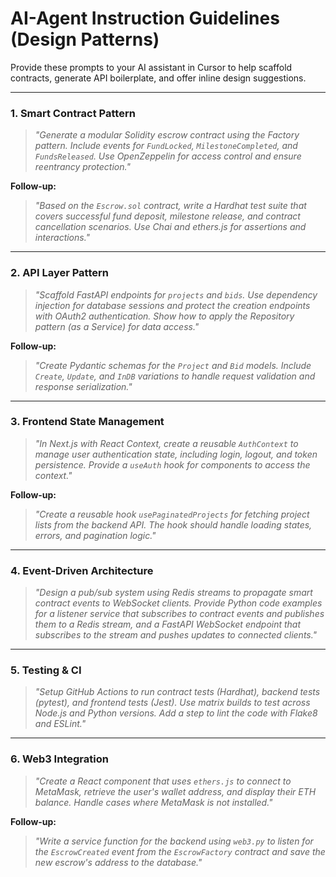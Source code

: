 # AI-Agent Instruction Guidelines (Design Patterns)

Provide these prompts to your AI assistant in Cursor to help scaffold contracts, generate API boilerplate, and offer inline design suggestions.

---

### 1. Smart Contract Pattern

> *"Generate a modular Solidity escrow contract using the Factory pattern. Include events for `FundLocked`, `MilestoneCompleted`, and `FundsReleased`. Use OpenZeppelin for access control and ensure reentrancy protection."*

**Follow-up:**
> *"Based on the `Escrow.sol` contract, write a Hardhat test suite that covers successful fund deposit, milestone release, and contract cancellation scenarios. Use Chai and ethers.js for assertions and interactions."*

---

### 2. API Layer Pattern

> *"Scaffold FastAPI endpoints for `projects` and `bids`. Use dependency injection for database sessions and protect the creation endpoints with OAuth2 authentication. Show how to apply the Repository pattern (as a Service) for data access."*

**Follow-up:**
> *"Create Pydantic schemas for the `Project` and `Bid` models. Include `Create`, `Update`, and `InDB` variations to handle request validation and response serialization."*

---

### 3. Frontend State Management

> *"In Next.js with React Context, create a reusable `AuthContext` to manage user authentication state, including login, logout, and token persistence. Provide a `useAuth` hook for components to access the context."*

**Follow-up:**
> *"Create a reusable hook `usePaginatedProjects` for fetching project lists from the backend API. The hook should handle loading states, errors, and pagination logic."*

---

### 4. Event-Driven Architecture

> *"Design a pub/sub system using Redis streams to propagate smart contract events to WebSocket clients. Provide Python code examples for a listener service that subscribes to contract events and publishes them to a Redis stream, and a FastAPI WebSocket endpoint that subscribes to the stream and pushes updates to connected clients."*

---

### 5. Testing & CI

> *"Setup GitHub Actions to run contract tests (Hardhat), backend tests (pytest), and frontend tests (Jest). Use matrix builds to test across Node.js and Python versions. Add a step to lint the code with Flake8 and ESLint."*

---

### 6. Web3 Integration

> *"Create a React component that uses `ethers.js` to connect to MetaMask, retrieve the user's wallet address, and display their ETH balance. Handle cases where MetaMask is not installed."*

**Follow-up:**
> *"Write a service function for the backend using `web3.py` to listen for the `EscrowCreated` event from the `EscrowFactory` contract and save the new escrow's address to the database."* 